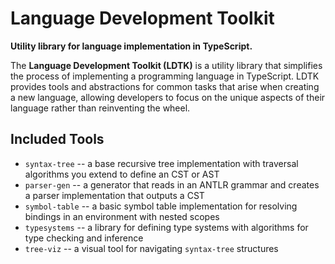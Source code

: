 # Language Development Toolkit

**Utility library for language implementation in TypeScript.**

The **Language Development Toolkit (LDTK)** is a utility library that simplifies the process of implementing a
programming language in TypeScript. LDTK provides tools and abstractions for common tasks that arise when creating a new
language, allowing developers to focus on the unique aspects of their language rather than reinventing the wheel.

## Included Tools

- `syntax-tree` -- a base recursive tree implementation with traversal algorithms you extend to define an CST or
  AST
- `parser-gen` -- a generator that reads in an ANTLR grammar and creates a parser implementation that outputs a CST
- `symbol-table` -- a basic symbol table implementation for resolving bindings in an environment with nested scopes
- `typesystems` -- a library for defining type systems with algorithms for type checking and inference
- `tree-viz` -- a visual tool for navigating `syntax-tree` structures
